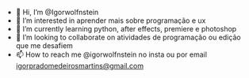- 👋 Hi, I’m @Igorwolfnstein
- 👀 I’m interested in  aprender mais sobre programação e ux 
- 🌱 I’m currently learning  python, after effects, premiere e photoshop
- 💞️ I’m looking to collaborate on  atividades de programação ou edição que me desafiem
- 📫 How to reach me @igorwolfnstein no insta ou por email igorpradomedeirosmartins@gmail.com

<!---
Igorwolfnstein/Igorwolfnstein is a ✨ special ✨ repository because its `README.md` (this file) appears on your GitHub profile.
You can click the Preview link to take a look at your changes.
--->

